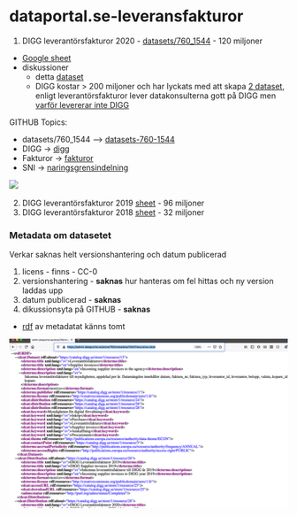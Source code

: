 # dataportal.se-leveransfakturor

1) DIGG leverantörsfakturor 2020 - [datasets/760_1544](https://www.dataportal.se/sv/datasets/760_1544/leverantorsfakturor) - 120 miljoner
* [Google sheet](https://docs.google.com/spreadsheets/d/1oLYs77ugRdKVl5zxlZTkFsy3NPdOYvjmhuZjUAK6WZk/edit?usp=sharing)
* diskussioner
  * detta [dataset](https://community.dataportal.se/topic/70/fakturor-b%C3%B6rjar-dyka-upp-som-%C3%B6ppen-data)
  * DIGG kostar > 200 miljoner och har lyckats med att skapa [2 dataset](https://tinyurl.com/DIGGdataset), enligt leverantörsfakturor lever datakonsulterna gott på DIGG men [varför levererar inte DIGG](https://community.dataportal.se/topic/60/beskrivning-%C3%B6ppna-data-fr%C3%A5n-digg/7)


GITHUB Topics: 
* datasets/760_1544 --> [datasets-760-1544](https://github.com/topics/datasets-760-1544)
* DIGG -> [digg](https://github.com/topics/digg)
* Fakturor -> [fakturor](https://github.com/topics/fakturor)
* SNI -> [naringsgrensindelning](https://github.com/topics/naringsgrensindelning)

![](https://community.dataportal.se/assets/uploads/files/1616411024694-51fa227d-7368-4f34-9432-831440c1edc8-image-resized.png)

2) DIGG leverantörsfakturor 2019 [sheet](https://docs.google.com/spreadsheets/d/15V9tWKbWCHBpz5S_3DXMRE3wa6wOdwE6nA92k_Gh6uY/edit#gid=988110800) - 96 miljoner
3) DIGG leverantörsfakturor 2018 [sheet](https://docs.google.com/spreadsheets/d/1bThy7J7CvYD_HN6aMpmVzz0JCc9un0ifFFSv7e_wtZ0/edit#gid=988110800) - 32 miljoner

### Metadata om datasetet
Verkar saknas helt versionshantering och datum publicerad
1) licens - finns - CC-0
2) versionshantering - **saknas** hur hanteras om fel hittas och ny version laddas upp
3) datum publicerad - **saknas** 
4) dikussionsyta på GITHUB - **saknas**

* [rdf](https://admin.dataportal.se/store/760/metadata/1544?recursive=dcat) av metadatat känns tomt

![RDF](https://github.com/salgo60/dataportal.se-leveransfakturor/blob/main/image/rdf.png?raw=true)
